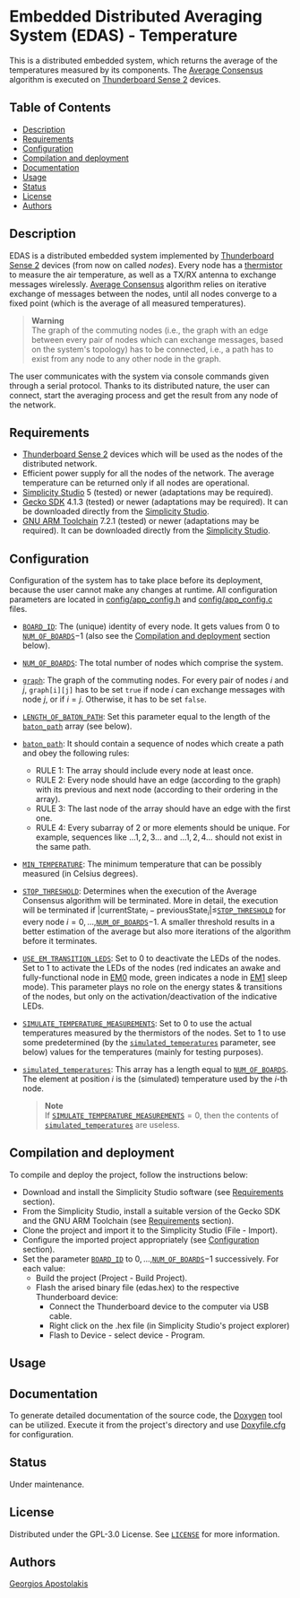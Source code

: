 # Embedded Distributed Averaging System (EDAS) - Temperature

This is a distributed embedded system, which returns the average of the temperatures measured by its components. The [Average Consensus](https://www.sciencedirect.com/science/article/abs/pii/S0743731506001808) algorithm is executed on [Thunderboard Sense 2](https://www.silabs.com/documents/public/user-guides/ug309-sltb004a-user-guide.pdf) devices.

## Table of Contents

- [Description](#description)
- [Requirements](#requirements)
- [Configuration](#configuration)
- [Compilation and deployment](#compilation-and-deployment)
- [Documentation](#documentation)
- [Usage](#usage)
- [Status](#status)
- [License](#license)
- [Authors](#authors)



## Description
EDAS is a distributed embedded system implemented by [Thunderboard Sense 2](https://www.silabs.com/documents/public/user-guides/ug309-sltb004a-user-guide.pdf) devices (from now on called *nodes*). 
Every node has a [thermistor](https://en.wikipedia.org/wiki/Thermistor) to measure the air temperature, as well as a TX/RX antenna to exchange messages wirelessly. 
[Average Consensus](https://www.sciencedirect.com/science/article/abs/pii/S0743731506001808) algorithm relies on iterative exchange of messages between the nodes, until all nodes converge to a fixed point (which is the average of all measured temperatures).

> **Warning**  
> The graph of the commuting nodes (i.e., the graph with an edge between every pair of nodes which can exchange messages, based on the system's topology) has to be connected, i.e., a path has to exist from any node to any other node in the graph.

The user communicates with the system via console commands given through a serial protocol. Thanks to its distributed nature, the user can connect, start the averaging process and get the result from any node of the network.

## Requirements
- [Thunderboard Sense 2](https://www.silabs.com/documents/public/user-guides/ug309-sltb004a-user-guide.pdf) devices which will be used as the nodes of the distributed network.
- Efficient power supply for all the nodes of the network. The average temperature can be returned only if all nodes are operational.
- [Simplicity Studio](https://www.silabs.com/developers/simplicity-studio) 5 (tested) or newer (adaptations may be required).
- [Gecko SDK](https://www.silabs.com/developers/gecko-software-development-kit) 4.1.3 (tested) or newer (adaptations may be required). It can be downloaded directly from the [Simplicity Studio](https://www.silabs.com/developers/simplicity-studio).
- [GNU ARM Toolchain](https://developer.arm.com/Tools%20and%20Software/GNU%20Toolchain) 7.2.1 (tested) or newer (adaptations may be required). It can be downloaded directly from the [Simplicity Studio](https://www.silabs.com/developers/simplicity-studio).


## Configuration

Configuration of the system has to take place before its deployment, because the user cannot make any changes at runtime. All configuration parameters are located in [config/app_config.h](config/app_config.h) and [config/app_config.c](config/app_config.c) files.

- [`BOARD_ID`](config/app_config.h#L13): The (unique) identity of every node. It gets values from $0$ to [`NUM_OF_BOARDS`](config/app_config.h#L18)$-1$ (also see the [Compilation and deployment](#compilation-and-deployment) section below).
- [`NUM_OF_BOARDS`](config/app_config.h#L18): The total number of nodes which comprise the system.
- [`graph`](config/app_config.c#L8): The graph of the commuting nodes. For every pair of nodes $i$ and $j$, `graph[i][j]` has to be set `true` if node $i$ can exchange messages with node $j$, or if $i=j$. Otherwise, it has to be set `false`.
- [`LENGTH_OF_BATON_PATH`](config/app_config.h#L24): Set this parameter equal to the length of the [`baton_path`](config/app_config.c#L24) array (see below).
- [`baton_path`](config/app_config.c#L24): It should contain a sequence of nodes which create a path and obey the following rules:
    - RULE $1$: The array should include every node at least once.
    - RULE $2$: Every node should have an edge (according to the graph) with its previous and next node (according to their ordering in the array).
    - RULE $3$: The last node of the array should have an edge with the first one.
    - RULE $4$: Every subarray of $2$ or more elements should be unique. For example, sequences like $...1,2,3...$ and $...1,2,4...$ should not exist in the same path.
- [`MIN_TEMPERATURE`](config/app_config.h#L38): The minimum temperature that can be possibly measured (in Celsius degrees).
- [`STOP_THRESHOLD`](config/app_config.c#L30): Determines when the execution of the Average Consensus algorithm will be terminated. More in detail, the execution will be terminated if $\left|\text{currentState}_i - \text{previousState}_i\right|\leq$[`STOP_THRESHOLD`](config/app_config.c#L30) for every node $i=0,...,$[`NUM_OF_BOARDS`](config/app_config.h#L18)$-1$. A smaller threshold results in a better estimation of the average but also more iterations of the algorithm before it terminates.
- [`USE_EM_TRANSITION_LEDS`](config/app_config.h#L44): Set to $0$ to deactivate the LEDs of the nodes. Set to $1$ to activate the LEDs of the nodes (red indicates an awake and fully-functional node in [EM0](https://www.silabs.com/mcu/32-bit-microcontrollers/efm32-energy-modes) mode, green indicates a node in [EM1](https://www.silabs.com/mcu/32-bit-microcontrollers/efm32-energy-modes) sleep mode). This parameter plays no role on the energy states & transitions of the nodes, but only on the activation/deactivation of the indicative LEDs.
- [`SIMULATE_TEMPERATURE_MEASUREMENTS`](config/app_config.h#L47): Set to $0$ to use the actual temperatures measured by the thermistors of the nodes. Set to $1$ to use some predetermined (by the [`simulated_temperatures`](config/app_config.c#L37) parameter, see below) values for the temperatures (mainly for testing purposes).
- [`simulated_temperatures`](config/app_config.c#L37): This array has a length equal to [`NUM_OF_BOARDS`](config/app_config.h#L18). The element at position $i$ is the (simulated) temperature used by the $i$-th node.

    > **Note**  
    > If [`SIMULATE_TEMPERATURE_MEASUREMENTS`](config/app_config.h#L47)$=0$, then the contents of [`simulated_temperatures`](config/app_config.c#L37) are useless.


## Compilation and deployment

To compile and deploy the project, follow the instructions below:
- Download and install the Simplicity Studio software (see [Requirements](#requirements) section).
- From the Simplicity Studio, install a suitable version of the Gecko SDK and the GNU ARM Toolchain (see [Requirements](#requirements) section).
- Clone the project and import it to the Simplicity Studio (File - Import).
- Configure the imported project appropriately (see [Configuration](#configuration) section).
- Set the parameter [`BOARD_ID`](config/app_config.h#L13) to $0,...,$[`NUM_OF_BOARDS`](config/app_config.h#L18)$-1$ successively. For each value:
    - Build the project (Project - Build Project).
    - Flash the arised binary file (edas.hex) to the respective Thunderboard device:
        - Connect the Thunderboard device to the computer via USB cable.
        - Right click on the .hex file (in Simplicity Studio's project explorer)
        - Flash to Device - select device - Program.


## Usage

## Documentation

To generate detailed documentation of the source code, the [Doxygen](https://www.doxygen.nl/) tool can be utilized. Execute it from the project's directory and use [Doxyfile.cfg](Doxyfile.cfg) for configuration.


## Status

Under maintenance.

## License

Distributed under the GPL-3.0 License. See [`LICENSE`](LICENSE) for more information.

## Authors

[Georgios Apostolakis](https://www.linkedin.com/in/giorgapost)
